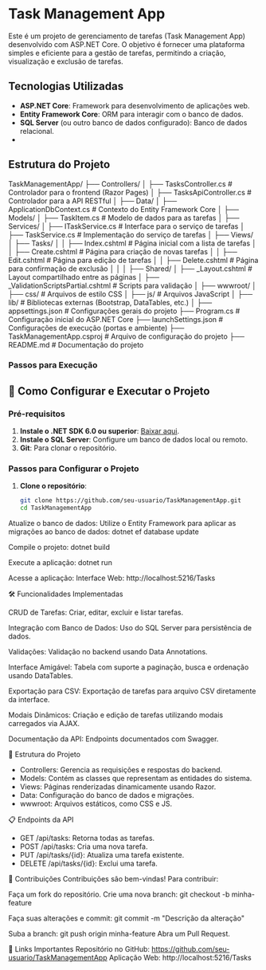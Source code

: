 # Task Management App

Este é um projeto de gerenciamento de tarefas (Task Management App) desenvolvido com ASP.NET Core. O objetivo é fornecer uma plataforma simples e eficiente para a gestão de tarefas, permitindo a criação, visualização e exclusão de tarefas.

## Tecnologias Utilizadas
- **ASP.NET Core**: Framework para desenvolvimento de aplicações web.
- **Entity Framework Core**: ORM para interagir com o banco de dados.
- **SQL Server** (ou outro banco de dados configurado): Banco de dados relacional.
- 
## Estrutura do Projeto
TaskManagementApp/ ├── Controllers/ │ ├── TasksController.cs # Controlador para o frontend (Razor Pages) │ ├── TasksApiController.cs # Controlador para a API RESTful │ ├── Data/ │ ├── ApplicationDbContext.cs # Contexto do Entity Framework Core │ ├── Models/ │ ├── TaskItem.cs # Modelo de dados para as tarefas │ ├── Services/ │ ├── ITaskService.cs # Interface para o serviço de tarefas │ ├── TaskService.cs # Implementação do serviço de tarefas │ ├── Views/ │ ├── Tasks/ │ │ ├── Index.cshtml # Página inicial com a lista de tarefas │ │ ├── Create.cshtml # Página para criação de novas tarefas │ │ ├── Edit.cshtml # Página para edição de tarefas │ │ ├── Delete.cshtml # Página para confirmação de exclusão │ │ │ ├── Shared/ │ ├── _Layout.cshtml # Layout compartilhado entre as páginas │ ├── _ValidationScriptsPartial.cshtml # Scripts para validação │ ├── wwwroot/ │ ├── css/ # Arquivos de estilo CSS │ ├── js/ # Arquivos JavaScript │ ├── lib/ # Bibliotecas externas (Bootstrap, DataTables, etc.) │ ├── appsettings.json # Configurações gerais do projeto ├── Program.cs # Configuração inicial do ASP.NET Core ├── launchSettings.json # Configurações de execução (portas e ambiente) ├── TaskManagementApp.csproj # Arquivo de configuração do projeto ├── README.md # Documentação do projeto
### Passos para Execução

## 🚀 Como Configurar e Executar o Projeto

### Pré-requisitos

1. **Instale o .NET SDK 6.0 ou superior**: [Baixar aqui](https://dotnet.microsoft.com/download).
2. **Instale o SQL Server**: Configure um banco de dados local ou remoto.
3. **Git**: Para clonar o repositório.

### Passos para Configurar o Projeto

1. **Clone o repositório**:
   ```bash
   git clone https://github.com/seu-usuario/TaskManagementApp.git
   cd TaskManagementApp


Atualize o banco de dados: Utilize o Entity Framework para aplicar as migrações ao banco de dados:
dotnet ef database update

Compile o projeto:
dotnet build

Execute a aplicação:
dotnet run

Acesse a aplicação:
Interface Web: http://localhost:5216/Tasks

🛠 Funcionalidades Implementadas

CRUD de Tarefas:
Criar, editar, excluir e listar tarefas.

Integração com Banco de Dados:
Uso do SQL Server para persistência de dados.

Validações:
Validação no backend usando Data Annotations.

Interface Amigável:
Tabela com suporte a paginação, busca e ordenação usando DataTables.

Exportação para CSV:
Exportação de tarefas para arquivo CSV diretamente da interface.

Modais Dinâmicos:
Criação e edição de tarefas utilizando modais carregados via AJAX.

Documentação da API:
Endpoints documentados com Swagger.

📂 Estrutura do Projeto
- Controllers: Gerencia as requisições e respostas do backend.
- Models: Contém as classes que representam as entidades do sistema.
- Views: Páginas renderizadas dinamicamente usando Razor.
- Data: Configuração do banco de dados e migrações.
- wwwroot: Arquivos estáticos, como CSS e JS.

📋 Endpoints da API
- GET /api/tasks: Retorna todas as tarefas.
- POST /api/tasks: Cria uma nova tarefa.
- PUT /api/tasks/{id}: Atualiza uma tarefa existente.
- DELETE /api/tasks/{id}: Exclui uma tarefa.

🌟 Contribuições
Contribuições são bem-vindas! Para contribuir:

Faça um fork do repositório.
Crie uma nova branch:
git checkout -b minha-feature

Faça suas alterações e commit:
git commit -m "Descrição da alteração"

Suba a branch:
git push origin minha-feature
Abra um Pull Request.

🔗 Links Importantes
Repositório no GitHub: https://github.com/seu-usuario/TaskManagementApp
Aplicação Web: http://localhost:5216/Tasks




